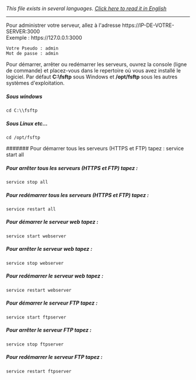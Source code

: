 <i>This file exists in several languages. <a href="HELP.md"><u>Click here to read it in English</u></a></i>
<hr>
Pour administrer votre serveur, allez à l'adresse https://IP-DE-VOTRE-SERVER:3000<br>
Exemple : https://127.0.0.1:3000<br>

```
Votre Pseudo : admin
Mot de passe : admin
```
Pour démarrer, arrêter ou redémarrer les serveurs, ouvrez la console (ligne de commande) et placez-vous dans le repertoire où vous avez installé le logiciel. Par défaut <b>C:\\fsftp</b> sous Windows et <b>/opt/fsftp</b> sous les autres systèmes d'exploitation.<br>

##### Sous windows
```
cd C:\\fsftp
```

##### Sous Linux etc...
```
cd /opt/fsftp
```

####### Pour démarrer tous les serveurs (HTTPS et FTP) tapez :
	service start all

##### Pour arrêter tous les serveurs (HTTPS et FTP) tapez :
	service stop all

##### Pour redémarrer tous les serveurs (HTTPS et FTP) tapez :
	service restart all

##### Pour démarrer le serveur web tapez :
	service start webserver

##### Pour arrêter le serveur web tapez :
	service stop webserver

##### Pour redémarrer le serveur web tapez :
	service restart webserver

##### Pour démarrer le serveur FTP tapez :
	service start ftpserver

##### Pour arrêter le serveur FTP tapez :
	service stop ftpserver

##### Pour redémarrer le serveur FTP tapez :
	service restart ftpserver



